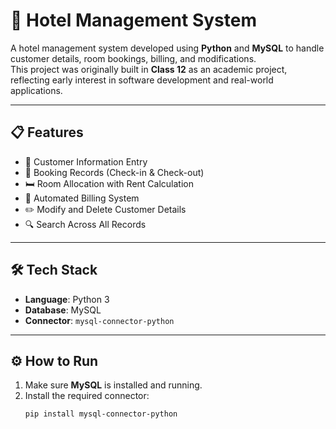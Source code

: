 # 🏨 Hotel Management System

A hotel management system developed using **Python** and **MySQL** to handle customer details, room bookings, billing, and modifications.  
This project was originally built in **Class 12** as an academic project, reflecting early interest in software development and real-world applications.

---

## 📋 Features

- 📌 Customer Information Entry  
- 📅 Booking Records (Check-in & Check-out)  
- 🛏️ Room Allocation with Rent Calculation  
- 🧾 Automated Billing System  
- ✏️ Modify and Delete Customer Details  
- 🔍 Search Across All Records  

---

## 🛠️ Tech Stack

- **Language**: Python 3  
- **Database**: MySQL  
- **Connector**: `mysql-connector-python`

---

## ⚙️ How to Run

1. Make sure **MySQL** is installed and running.
2. Install the required connector:
   ```bash
   pip install mysql-connector-python
